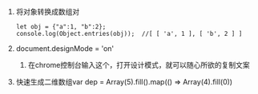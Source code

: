 1. 将对象转换成数组对

    ```
    let obj = {"a":1, "b":2};
    console.log(Object.entries(obj));  //[ [ 'a', 1 ], [ 'b', 2 ] ]
    ```

2. document.designMode = 'on'
   1. 在chrome控制台输入这个，打开设计模式，就可以随心所欲的复制文案
3. 快速生成二维数组var dep = Array(5).fill().map(() => Array(4).fill(0))